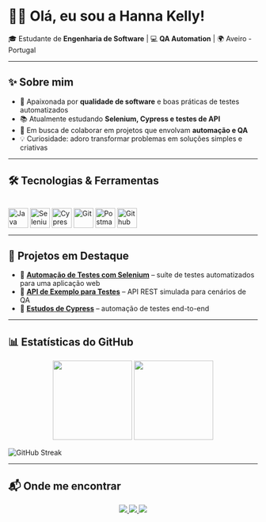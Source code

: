 # 👩‍💻 Olá, eu sou a Hanna Kelly!

🎓 Estudante de **Engenharia de Software** | 💻 **QA Automation** | 🌍 Aveiro - Portugal  

---

## ✨ Sobre mim
- 🎯 Apaixonada por **qualidade de software** e boas práticas de testes automatizados  
- 📚 Atualmente estudando **Selenium, Cypress e testes de API**  
- 🚀 Em busca de colaborar em projetos que envolvam **automação e QA**  
- 💡 Curiosidade: adoro transformar problemas em soluções simples e criativas  

---

## 🛠️ Tecnologias & Ferramentas
<div style="display: inline_block"><br>
  <img align="center" alt="Java" height="40" width="40" src="https://cdn.jsdelivr.net/gh/devicons/devicon/icons/java/java-original.svg">
  <img align="center" alt="Selenium" height="40" width="40" src="https://cdn.jsdelivr.net/gh/devicons/devicon/icons/selenium/selenium-original.svg">
  <img align="center" alt="Cypress" height="40" width="40" src="https://cdn.jsdelivr.net/gh/devicons/devicon/icons/javascript/javascript-original.svg">
  <img align="center" alt="Git" height="40" width="40" src="https://cdn.jsdelivr.net/gh/devicons/devicon/icons/git/git-original.svg">
  <img align="center" alt="Postman" height="40" width="40" src="https://www.vectorlogo.zone/logos/getpostman/getpostman-icon.svg">
  <img align="center" alt="Github" height="40" width="40" src="https://cdn.jsdelivr.net/gh/devicons/devicon/icons/github/github-original.svg">
</div>  

---

## 🚀 Projetos em Destaque
- 🔹 [**Automação de Testes com Selenium**](#) – suíte de testes automatizados para uma aplicação web  
- 🔹 [**API de Exemplo para Testes**](#) – API REST simulada para cenários de QA  
- 🔹 [**Estudos de Cypress**](#) – automação de testes end-to-end  

---

## 📊 Estatísticas do GitHub
<div align="center">
  <img height="160em" src="https://github-readme-stats.vercel.app/api?username=hannakelly&show_icons=true&theme=synthwave&include_all_commits=true&count_private=true"/>
  <img height="160em" src="https://github-readme-stats.vercel.app/api/top-langs/?username=hannakelly&layout=compact&langs_count=7&theme=synthwave"/> 
</div>

![GitHub Streak](https://github-readme-streak-stats.herokuapp.com?user=hannakelly&theme=synthwave&hide_border=true)

---

## 📬 Onde me encontrar
<p align="center">
  <a href="https://linkedin.com/in/hanna-kelly-743241204" target="_blank">
    <img src="https://img.shields.io/badge/-LinkedIn-%230077B5?style=for-the-badge&logo=linkedin&logoColor=white">
  </a>
  <a href="mailto:hanna.kellyfc@gmail.com">
    <img src="https://img.shields.io/badge/-Gmail-%23D14836?style=for-the-badge&logo=gmail&logoColor=white">
  </a>
  <a href="https://discord.com/users/SEU_ID_AQUI">
    <img src="https://img.shields.io/badge/-Discord-%237289DA?style=for-the-badge&logo=discord&logoColor=white">
  </a>
</p>


